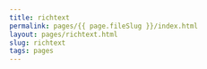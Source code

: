 ```yaml
---
title: richtext
permalink: pages/{{ page.fileSlug }}/index.html
layout: pages/richtext.html
slug: richtext
tags: pages
---
```



